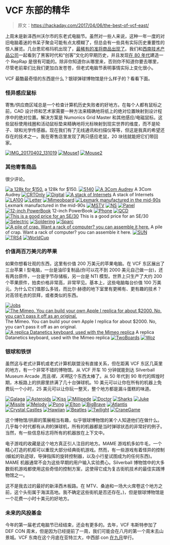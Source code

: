 # VCF 东部的精华

> 原文：<https://hackaday.com/2017/04/06/the-best-of-vcf-east/>

上周末是新泽西州沃尔市的东老式电脑节。虽然对一些人来说，这种一年一度的对旧电脑着迷的书呆子聚会可能有点太模糊了，但总会有一些具有实际历史重要性的惊人展览。几台恩尼格玛机出现了，[最稀有的准将商品出现了](http://wp.me/pk3lN-13kN)。我们和[西南技术产品公司](http://wp.me/pk3lN-13ky)一起看到了黑客时代和“创客”文化的早期历史，并且发现[在 80 年代](http://wp.me/pk3lN-13gL)建造一个 RepRap 是很有可能的。除非你知道你从哪里来，否则你不知道你要去哪里，尽管老前辈们比我们更加白发苍苍，但老式电脑节表明事情实际上变化很小。

VCF 最酷最奇怪的东西是什么？银球弹球博物馆是什么样子的？看看下面。

### 怪异感应鼠标

寄售/供应商区域总是一个检查计算机历史失败者的好地方。在每个人都有鼠标之前，CAD 设计师和艺术家需要一种方法来精确地将纸上的绝对位置映射到设计程序中的绝对位置。解决方案是 Numonics Grid Master 和其他感应/电磁鼠标。这些鼠标使用线圈和活动鼠标垫来精确地将光标映射到现实世界的维度，而不是轮子、球和光学传感器。现在我们有了无线通讯和扫描仪等等，但这是我真的希望还存在的技术之一。我在寄售店里发现了两只感应老鼠，20 块钱就能把它们带回家。

 [![IMG_20170402_131019](img/94dcdbfe544da9c95a3bb5aada9a8cfe.png "IMG_20170402_131019")](https://i0.wp.com/hackaday.com/wp-content/uploads/2017/04/img_20170402_131019.jpg?ssl=1)  [![Mouse1](img/c782f3720f4c0a4a2cfb6126866b3031.png "Mouse1")](https://i0.wp.com/hackaday.com/wp-content/uploads/2017/04/mouse1.jpg?ssl=1)  [![Mouse2](img/f4c7f5c7a39a69dd866b9dfb92826102.png "Mouse2")](https://i0.wp.com/hackaday.com/wp-content/uploads/2017/04/mouse2.jpg?ssl=1) 

### 其他寄售商品

很少评论。

 [![a 128k for $150.](img/3c24782b761d6528f3c26243523e979b.png "128")](https://i0.wp.com/hackaday.com/wp-content/uploads/2017/04/128.jpg?ssl=1) a 128k for $150\. [![5140](img/f2c303aab0346079e7dc4afcd1fc3f5b.png "5140")](https://i0.wp.com/hackaday.com/wp-content/uploads/2017/04/5140.jpg?ssl=1)  [![A 3Com Audrey](img/77385f81bd6baab4b1ab9a7d7edcdac2.png "Audres")](https://i0.wp.com/hackaday.com/wp-content/uploads/2017/04/audres.jpg?ssl=1) A 3Com Audrey [![CRTOnly](img/e5ccd1c64a84226b59f619e1e868ced2.png "CRTOnly")](https://i0.wp.com/hackaday.com/wp-content/uploads/2017/04/crtonly.jpg?ssl=1)  [![Digital](img/4e7160548244a25e5ab775dcc3479ffb.png "Digital")](https://i0.wp.com/hackaday.com/wp-content/uploads/2017/04/digital.jpg?ssl=1)  [![A stack of Internets](img/76bf35a95cab80dd7de527164c5eee63.png "Internets")](https://i0.wp.com/hackaday.com/wp-content/uploads/2017/04/internets.jpg?ssl=1) A stack of Internets [![LA100](img/fb45a41cce2eae66b5e4f7387526aae4.png "LA100")](https://i0.wp.com/hackaday.com/wp-content/uploads/2017/04/la100.jpg?ssl=1)  [![Letter](img/caaf6df6e7e5efd951d8f19a4f5ceb3f.png "Letter")](https://i0.wp.com/hackaday.com/wp-content/uploads/2017/04/letter.jpg?ssl=1)  [![Mimeoboard](img/bf352af07564c7c0f0bd9c611b37acb6.png "Mimeoboard")](https://i0.wp.com/hackaday.com/wp-content/uploads/2017/04/mimeoboard.jpg?ssl=1)  [![Lexmark manufactured in the mid-90s](img/7d7107689fdaf5b14f77ae8ea22875f5.png "ModelMs")](https://i0.wp.com/hackaday.com/wp-content/uploads/2017/04/modelms.jpg?ssl=1) Lexmark manufactured in the mid-90s [![MSTV](img/96b7b2e6851685a3f5c21d70e6bcf13f.png "MSTV")](https://i0.wp.com/hackaday.com/wp-content/uploads/2017/04/mstv.jpg?ssl=1)  [![NS](img/b36311b8cd8644fc0a0d5185231c2537.png "NS")](https://i0.wp.com/hackaday.com/wp-content/uploads/2017/04/ns.jpg?ssl=1)  [![Panel](img/fca6077b8f68799f81da53913d35648e.png "Panel")](https://i0.wp.com/hackaday.com/wp-content/uploads/2017/04/panel.jpg?ssl=1)  [![12-inch PowerBook](img/c2627d49de8b970e2fda3dfef5b56a1d.png "PB12")](https://i0.wp.com/hackaday.com/wp-content/uploads/2017/04/pb12.jpg?ssl=1) 12-inch PowerBook [![Phone](img/8dccdbda173943fbf460b6e634395564.png "Phone")](https://i0.wp.com/hackaday.com/wp-content/uploads/2017/04/phone.jpg?ssl=1)  [![QCD](img/b2eae6408ef7d3326ab60d1ecab50777.png "QCD")](https://i0.wp.com/hackaday.com/wp-content/uploads/2017/04/qcd.jpg?ssl=1)  [![This is a good price for an SE/30](img/9962d5d7467f54a2fa999e8571e502b1.png "SE30")](https://i0.wp.com/hackaday.com/wp-content/uploads/2017/04/se30.jpg?ssl=1) This is a good price for an SE/30 [![Selectric](img/ef8454a205472b7ff8e79464bb1b99b7.png "Selectric")](https://i0.wp.com/hackaday.com/wp-content/uploads/2017/04/selectric.jpg?ssl=1)  [![Soldering](img/f2ac80e11921ed864a779839255d9a31.png "Soldering")](https://i0.wp.com/hackaday.com/wp-content/uploads/2017/04/soldering.jpg?ssl=1)  [![Sparc](img/ba2eec1ffba7463a5b462c921f72bc20.png "Sparc")](https://i0.wp.com/hackaday.com/wp-content/uploads/2017/04/sparc.jpg?ssl=1)  [![A pile of crap. Want a rack of computer? you can assemble it here.](img/f2cb5045f412f9086a7e85c71c6f151f.png "Stack")](https://i0.wp.com/hackaday.com/wp-content/uploads/2017/04/stack.jpg?ssl=1) A pile of crap. Want a rack of computer? you can assemble it here. [![SUN](img/6ae200b9404fd54b7ed93ff68760c52b.png "SUN")](https://i0.wp.com/hackaday.com/wp-content/uploads/2017/04/sun.jpg?ssl=1)  [![TRS4](img/52ff19a2c4b979dfece970f21ad47117.png "TRS4")](https://i0.wp.com/hackaday.com/wp-content/uploads/2017/04/trs4.jpg?ssl=1)  [![WorldCup](img/0572ff443c46bd58ac5f28de0fb37c28.png "WorldCup")](https://i0.wp.com/hackaday.com/wp-content/uploads/2017/04/worldcup.jpg?ssl=1) 

### 价值两百万美元的苹果

如果你想看壮观的东西，这里有价值 200 万美元的苹果电脑。在 VCF 东区展出了三台苹果 I 型电脑，一台是油印复制品(你可以花不到 2000 美元自己做一台)，还有两台原件，一台是字节存储板，另一台是 NTI 模型。世界上只生产了大约 200 个苹果原件，拍卖价格非常高，非常罕见。基本上，这些电脑每台价值 100 万美元。为什么它们值那么多钱，而比尔·赫德的地下室里有更稀有、更有趣的技术？对高领毛衣的崇拜，或者类似的东西。

 [![Jobs](img/adfc68827b23519de0158eb3fb0a0694.png "Jobs")](https://i0.wp.com/hackaday.com/wp-content/uploads/2017/04/jobs.png?ssl=1)  [![The Mimeo. You can build your own Apple I replica for about $2000\. No, you can't pass it off as an original.](img/cd566710e74b5c7f8fc2a1aabe7e89ec.png "Mimeo")](https://i0.wp.com/hackaday.com/wp-content/uploads/2017/04/mimeo.jpg?ssl=1) The Mimeo. You can build your own Apple I replica for about $2000\. No, you can’t pass it off as an original. [![A replica Datanetics keyboard, used with the Mimeo replica](img/66f182c1f3d7a63d978ad643797e5551.png "Mimeo2")](https://i0.wp.com/hackaday.com/wp-content/uploads/2017/04/mimeo2.jpg?ssl=1) A replica Datanetics keyboard, used with the Mimeo replica [![TwoBoards](img/a46109b912314fc7c7ef3f3791bd3f9c.png "TwoBoards")](https://i0.wp.com/hackaday.com/wp-content/uploads/2017/04/twoboards.jpg?ssl=1)  [![Woz](img/63a928017cfab0d4f037427fff67a940.png "Woz")](https://i0.wp.com/hackaday.com/wp-content/uploads/2017/04/woz.png?ssl=1) 

### 银球和铁饼

虽然这与老式计算机或老式计算机联盟没有直接关系，但在距离 VCF 东区几英里的地方，有一个非常不错的博物馆。从 VCF 开车 10 分钟就能到达 Silverball Museum Arcade ,而且*哦，天啊*这个东西太棒了。从 50 年代到 90 年代的辉煌时期，木板路上的拱廊里挤满了几十台弹球机。10 美元可以让你在所有的机器上免费玩一个小时，25 美元可以让你玩一整天，整个地方都是漏斗蛋糕的味道。

 [![Galaga](img/5afdb2f55690c5fc12ba2113e34b8256.png "Galaga")](https://i0.wp.com/hackaday.com/wp-content/uploads/2017/04/galaga.jpg?ssl=1)  [![Asteroids](img/4f801b15a0e60ac21b0e1e60bceb9b3a.png "Asteroids")](https://i0.wp.com/hackaday.com/wp-content/uploads/2017/04/asteroids.jpg?ssl=1)  [![Kiss](img/87bfb41e4b131d6d840d4049ed64108d.png "Kiss")](https://i0.wp.com/hackaday.com/wp-content/uploads/2017/04/kiss.jpg?ssl=1)  [![Millipede](img/f006eeaac3531b0c7f788cfb87a51776.png "Millipede")](https://i0.wp.com/hackaday.com/wp-content/uploads/2017/04/millipede.jpg?ssl=1)  [![Doctor](img/018599b0d26d7755d5ca59d24ceb7413.png "Doctor")](https://i0.wp.com/hackaday.com/wp-content/uploads/2017/04/doctor.jpg?ssl=1)  [![Sharks](img/74e0a73f999f6ae855b45227cd31eb8e.png "Sharks")](https://i0.wp.com/hackaday.com/wp-content/uploads/2017/04/sharks.jpg?ssl=1)  [![Juke](img/9046ed12e15330925184f99b8d537dd3.png "Juke")](https://i0.wp.com/hackaday.com/wp-content/uploads/2017/04/juke.jpg?ssl=1)  [![Missile](img/951e9b223ca9a77c9b6a02492e30017a.png "Missile")](https://i0.wp.com/hackaday.com/wp-content/uploads/2017/04/missile.jpg?ssl=1)  [![Melody](img/ae03b287b9d6f4816a7f79f02a65f221.png "Melody")](https://i0.wp.com/hackaday.com/wp-content/uploads/2017/04/melody.jpg?ssl=1)  [![Pong](img/711e86d230edd734d6fc118c93795fdd.png "Pong")](https://i0.wp.com/hackaday.com/wp-content/uploads/2017/04/pong.jpg?ssl=1)  [![Elton](img/6bd3831ad943d7404cec4b9e7ed8ee5c.png "Elton")](https://i0.wp.com/hackaday.com/wp-content/uploads/2017/04/elton.jpg?ssl=1)  [![BigBrave](img/3f0bcaaeb09ed9838203107a66bc5d2e.png "BigBrave")](https://i0.wp.com/hackaday.com/wp-content/uploads/2017/04/bigbrave.jpg?ssl=1)  [![Atlantis](img/08a791b196f6ba5ff0259f0a485014fa.png "Atlantis")](https://i0.wp.com/hackaday.com/wp-content/uploads/2017/04/atlantis.jpg?ssl=1)  [![Crystal Castles](img/b633b5b65948daa573cf40f9ceec2f24.png "Crystal Castles")](https://i0.wp.com/hackaday.com/wp-content/uploads/2017/04/crystal-castles.jpg?ssl=1)  [![Hawiian](img/b28bcd51ab6483af0a8a7100fe05102d.png "Hawiian")](https://i0.wp.com/hackaday.com/wp-content/uploads/2017/04/hawiian.jpg?ssl=1)  [![Beatles](img/bc2b720ab93c59d8ec3fb9d1c2889199.png "Beatles")](https://i0.wp.com/hackaday.com/wp-content/uploads/2017/04/beatles.jpg?ssl=1)  [![Twilight](img/597828ce12dcc2c89fcf3505ac44a7b7.png "Twilight")](https://i0.wp.com/hackaday.com/wp-content/uploads/2017/04/twilight.jpg?ssl=1)  [![CraneGame](img/5872e835c2f064cae98a3bc037acaa90.png "CraneGame")](https://i0.wp.com/hackaday.com/wp-content/uploads/2017/04/cranegame.jpg?ssl=1) 

这个博物馆/拱廊的策展相当有趣，似乎银球博物馆的某个人知道他们在做什么。几乎每个时代都有从*到*的弹球机，所有的机器都是当时弹球状态的非常好的例子。当然，有一些信息标志将所有的机器放在上下文中。

电子游戏的收藏是这个地方真正引人注目的地方。MAME 游戏机多如牛毛，一个精心打造的机柜可以重现大部分经典街机游戏。然而，有一些游戏有着怪异的控制(蜈蚣的轨迹球，导弹指挥的旋转控制器，以及小行星试图成为的任何东西)。MAME 机器通常不会为这些早期的用户输入实验费心。Silverball 博物馆中的大多数街机游戏都使用这些奇怪的控制方案，这使得它成为复古街机技术的最佳实践博物馆之一。

这不是我去过的最好的新泽西木板路。在 MTV、桑迪和一场大火席卷这个地方之前，这个头衔属于海滨高地。我不确定这些街机是否还存在。)，但是银球博物馆是一个花费一小时十美元的好地方。

### 未来的风投基金

今年的第一届老式电脑节已经结束，还会有更多的。去年，VCF 韦斯特参加了 DEF CON 周末，但是因为已经提前了一周，我们可能会在八月的第一个周末去山景城。VCF 东南在这个月底在亚特兰大，中西部 con [在九月](http://vcfmw.org/)举行。